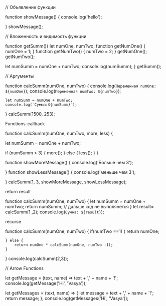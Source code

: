 // Объявление функции 

function showMessage() {
    console.log('hello');

}
showMessage();

// Вложенность и видимость функции

function getSumm(){
    let numOne, numTwo;
    function getNumOne() {
numOne = 1;
    }
    function getNumTwo() {
        numTwo = 2;
}
getNumOne();
getNumTwo();   

let numSumm = numOne + numTwo;
console.log(numSumm);
}
getSumm(); 

// Аргументы 

function calcSumm(numOne, numTwo) {
    console.log(`Переменная numOne: ${numOne}`);
    console.log(`Переменная numTwo: ${numTwo}`);

    let numSumm = numOne + numTwo;
    console.log(`Сумма:${numSumm}`);
}
calcSumm(1500, 253);

Functions-callback

function calcSumm(numOne, numTwo, more, less) {

let numSumm = numOne + numTwo; 

if (numSumm > 3) {
    more();
} else {
 less();
}
}

function showMoreMessage() {
    console.log('Больше чем 3');

}
function showLessMessage() {
    console.log('меньше чем 3');
    
}
calcSumm(1, 3, showMoreMessage, showLessMessage);

return result

function calcSumm(numOne, numTwo) {
    let numSumm = numOne + numTwo;
    return numSumm;   // дальше код не выполянется 
}
 let result= calcSumm(1 ,2);
 console.log(`Сумма: ${result}`);

 recurse

 function calcSumm(numOne, numTwo) {
    if(numTwo ==1) {
        return numOne;
    
    } else {
        return numOne * calcSumm(numOne, numTwo -1);
    }
}
console.log(calcSumm(2,3));

// Arrow Functions

let getMessage = (text, name) => text + ',' + name + '!';
console.log(getMessage('Hi', 'Vasya'));
    
let getMessages = (text, name) => {
    let message = text + ',' + name + '!'; 
    return message;
};
console.log(getMessages('Hi', 'Vasya'));
